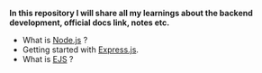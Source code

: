 **In this repository I will share all my learnings about the backend development, official docs link, notes etc.**
- What is [Node.js](/1-learning%20Node.js/Nodejs.md) ?
- Getting started with [Express.js](/5-Express%20Server/Nodejs.md).
- What is [EJS](/10-EJS/EJS.md) ?